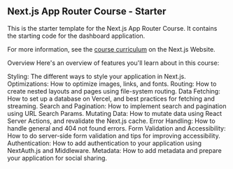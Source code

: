 ## Next.js App Router Course - Starter

This is the starter template for the Next.js App Router Course. It contains the starting code for the dashboard application.

For more information, see the [course curriculum](https://nextjs.org/learn) on the Next.js Website.

Overview
Here's an overview of features you'll learn about in this course:

Styling: The different ways to style your application in Next.js.
Optimizations: How to optimize images, links, and fonts.
Routing: How to create nested layouts and pages using file-system routing.
Data Fetching: How to set up a database on Vercel, and best practices for fetching and streaming.
Search and Pagination: How to implement search and pagination using URL Search Params.
Mutating Data: How to mutate data using React Server Actions, and revalidate the Next.js cache.
Error Handling: How to handle general and 404 not found errors.
Form Validation and Accessibility: How to do server-side form validation and tips for improving accessibility.
Authentication: How to add authentication to your application using NextAuth.js and Middleware.
Metadata: How to add metadata and prepare your application for social sharing.